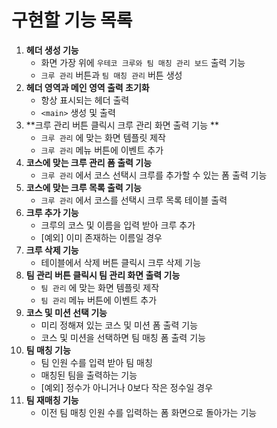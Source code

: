 # 구현할 기능 목록

1. **헤더 생성 기능**
   * 화면 가장 위에 `우테코 크루와 팀 매칭 관리 보드` 출력 기능
   * `크루 관리` 버튼과 `팀 매칭 관리` 버튼 생성
2. **헤더 영역과 메인 영역 출력 초기화**
   * 항상 표시되는 헤더 출력
   * `<main>` 생성 및 출력
3. **크루 관리 버튼 클릭시 크루 관리 화면 출력 기능 **
   * `크루 관리` 에 맞는 화면 템플릿 제작
   * `크루 관리` 메뉴 버튼에 이벤트 추가
4. **코스에 맞는 크루 관리 폼 출력 기능**
   * `크루 관리` 에서 코스 선택시 크루를 추가할 수 있는 폼 출력 기능
5. **코스에 맞는 크루 목록 출력 기능**
   * `크루 관리` 에서 코스를 선택시 크루 목록 테이블 출력
6. **크루 추가 기능**
   * 크루의 코스 및 이름을 입력 받아 크루 추가
   * [예외] 이미 존재하는 이름일 경우
7. **크루 삭제 기능**
   * 테이블에서 삭제 버튼 클릭시 크루 삭제 기능
8. **팀 관리 버튼 클릭시 팀 관리 화면 출력 기능**
   * `팀 관리` 에 맞는 화면 템플릿 제작
   * `팀 관리` 메뉴 버튼에 이벤트 추가
9. **코스 및 미션 선택 기능**
   * 미리 정해져 있는 코스 및 미션 폼 출력 기능
   * 코스 및 미션을 선택하면 팀 매칭 폼 출력 기능
10. **팀 매칭 기능**
    * 팀 인원 수를 입력 받아 팀 매칭
    * 매칭된 팀을 출력하는 기능
    * [예외] 정수가 아니거나 0보다 작은 정수일 경우
11. **팀 재매칭 기능**
    * 이전 팀 매칭 인원 수를 입력하는 폼 화면으로 돌아가는 기능